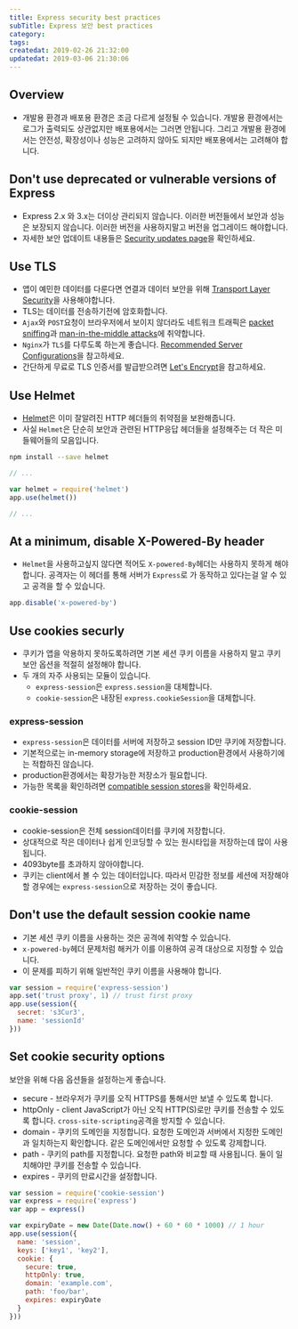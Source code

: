 ```yaml
---
title: Express security best practices
subTitle: Express 보안 best practices
category: 
tags: 
createdat: 2019-02-26 21:32:00
updatedat: 2019-03-06 21:30:06
---
```


## Overview

* 개발용 환경과 배포용 환경은 조금 다르게 설정될 수 있습니다. 개발용
  환경에서는 로그가 출력되도 상관없지만 배포용에서는 그러면 안됩니다. 그리고
  개발용 환경에서는 안전성, 확장성이나 성능은 고려하지 않아도 되지만
  배포용에서는 고려해야 합니다.

## Don't use deprecated or vulnerable versions of Express

* Express 2.x 와 3.x는 더이상 관리되지 않습니다. 이러한 버전들에서 보안과
  성능은 보장되지 않습니다. 이러한 버전을 사용하지말고 버전을 업그레이드
  해야합니다.
* 자세한 보안 업데이트 내용들은 [Security updates page](https://expressjs.com/en/advanced/security-updates.html)을 확인하세요.

## Use TLS

* 앱이 예민한 데이터를 다룬다면 연결과 데이터 보안을 위해 [Transport Layer Security](https://en.wikipedia.org/wiki/Transport_Layer_Security)을 사용해야합니다.
* TLS는 데이터를 전송하기전에 암호화합니다. 
* `Ajax`와 `POST`요청이 브라우저에서 보이지 않더라도 네트워크 트래픽은 [packet
  sniffing](https://en.wikipedia.org/wiki/Packet_analyzer)과 [man-in-the-middle attacks](https://en.wikipedia.org/wiki/Man-in-the-middle_attack)에 취약합니다.
* `Nginx`가 `TLS`를 다루도록 하는게 좋습니다. [Recommended Server Configurations](https://wiki.mozilla.org/Security/Server_Side_TLS#Recommended_Server_Configurations)을 참고하세요.
* 간단하게 무료로 TLS 인증서를 발급받으려면 [Let's Encrypt](https://letsencrypt.org/about/)을 참고하세요.

## Use Helmet

* [Helmet](https://www.npmjs.com/package/helmet)은 이미 잘알려진 HTTP 헤더들의
  취약점을 보완해줍니다.
* 사실 `Helmet`은 단순히 보안과 관련된 HTTP응답 헤더들을 설정해주는 더 작은 
미들웨어들의 모음입니다.

```bash
npm install --save helmet
```

```js
// ...

var helmet = require('helmet')
app.use(helmet())

// ...
```

## At a minimum, disable X-Powered-By header

* `Helmet`을 사용하고싶지 않다면 적어도 `X-powered-By`헤더는 사용하지 못하게
  해야합니다. 공격자는 이 헤더를 통해 서버가 `Express`로 가 동작하고 있다는걸 
  알 수 있고 공격을 할 수 있습니다.

```js
app.disable('x-powered-by')
```

## Use cookies securly

* 쿠키가 앱을 악용하지 못하도록하려면 기본 세션 쿠키 이름을 사용하지 말고 쿠키
  보안 옵션을 적절히 설정해야 합니다.
* 두 개의 자주 사용되는 모듈이 있습니다.
  * `express-session`은 `express.session`을 대체합니다.
  * `cookie-session`은 내장된 `express.cookieSession`을 대체합니다.

### express-session

* `express-session`은 데이터를 서버에 저장하고 session ID만 쿠키에 저장합니다.
* 기본적으로는 in-memory storage에 저장하고 production환경에서 사용하기에는
  적합하진 않습니다. 
* production환경에서는 확장가능한 저장소가 필요합니다.
* 가능한 목록을 확인하려면 [compatible session stores](https://github.com/expressjs/session#compatible-session-stores)을 확인하세요.

### cookie-session

* cookie-session은 전체 session데이터를 쿠키에 저장합니다.
* 상대적으로 작은 데이터나 쉽게 인코딩할 수 있는 원시타입을 저장하는데 많이
  사용됩니다.
* 4093byte를 초과하지 않아야합니다.
* 쿠키는 client에서 볼 수 있는 데이터입니다. 따라서 민감한 정보를 세션에
  저장해야 할 경우에는 `express-session`으로 저장하는 것이 좋습니다.

## Don't use the default session cookie name

* 기본 세션 쿠키 이름을 사용하는 것은 공격에 취약할 수 있습니다.
* `x-powered-by`헤더 문제처럼 해커가 이를 이용하여 공격 대상으로 지정할 수
  있습니다.
* 이 문제를 피하기 위해 일반적인 쿠키 이름을 사용해야 합니다.

```js
var session = require('express-session')
app.set('trust proxy', 1) // trust first proxy
app.use(session({
  secret: 's3Cur3',
  name: 'sessionId'
}))
```

## Set cookie security options

보안을 위해 다음 옵션들을 설정하는게 좋습니다.

* secure - 브라우저가 쿠키를 오직 HTTPS를 통해서만 보낼 수 있도록 합니다.
* httpOnly - client JavaScript가 아닌 오직 HTTP(S)로만 쿠키를 전송할 수
  있도록 합니다. `cross-site-scripting`공격을 방지할 수 있습니다.
* domain - 쿠키의 도메인을 지정합니다. 요청한 도메인과 서버에서 지정한 도메인과
  일치하는지 확인합니다. 같은 도메인에서만 요청할 수 있도록 강제합니다.
* path - 쿠키의 path를 지정합니다. 요청한 path와 비교할 때 사용됩니다. 둘이
  일치해야만 쿠키를 전송할 수 있습니다.
* expires - 쿠키의 만료시간을 설정합니다.

```js
var session = require('cookie-session')
var express = require('express')
var app = express()

var expiryDate = new Date(Date.now() + 60 * 60 * 1000) // 1 hour
app.use(session({
  name: 'session',
  keys: ['key1', 'key2'],
  cookie: {
    secure: true,
    httpOnly: true,
    domain: 'example.com',
    path: 'foo/bar',
    expires: expiryDate
  }
}))
```

